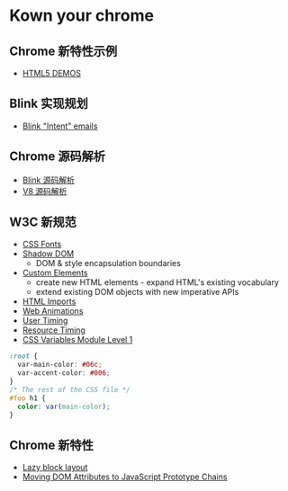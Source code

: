 # Kown your chrome

## Chrome 新特性示例

* [HTML5 DEMOS](https://html5-demos.appspot.com/)


## Blink 实现规划

* [Blink "Intent" emails](https://docs.google.com/spreadsheet/ccc?key=0AjGgk26K1Cc-dEIySWlPNmFHMWlCUGxIQkstZXJ3clE#gid=0)

## Chrome 源码解析

* [Blink 源码解析](https://github.com/yuanyan/kownyourchrome/tree/master/Blink)
* [V8 源码解析](https://github.com/yuanyan/kownyourchrome/tree/master/V8)

## W3C 新规范
* [CSS Fonts](http://dev.w3.org/csswg/css-fonts/)
* [Shadow DOM](https://dvcs.w3.org/hg/webcomponents/raw-file/tip/spec/shadow/index.html) 
  * DOM & style encapsulation boundaries
* [Custom Elements](https://dvcs.w3.org/hg/webcomponents/raw-file/tip/spec/custom/index.html)
  * create new HTML elements - expand HTML's existing vocabulary
  * extend existing DOM objects with new imperative APIs
* [HTML Imports](https://dvcs.w3.org/hg/webcomponents/raw-file/tip/spec/imports/index.html)
* [Web Animations](https://dvcs.w3.org/hg/FXTF/raw-file/default/web-anim/index.html)
* [User Timing](http://w3c-test.org/webperf/specs/UserTiming/)
* [Resource Timing](http://www.w3.org/TR/2011/WD-resource-timing-20110524/)
* [CSS Variables Module Level 1](http://dev.w3.org/csswg/css-variables/)

```css
:root {
  var-main-color: #06c;
  var-accent-color: #006;
}
/* The rest of the CSS file */
#foo h1 {
  color: var(main-color);
}
```

## Chrome 新特性
* [Lazy block layout](https://docs.google.com/document/d/1-tbcMJV8wNbX2g5ehNIcE_1W7Kj_B3g9w1BrUgHnh3U/edit)
* [Moving DOM Attributes to JavaScript Prototype Chains](https://docs.google.com/document/d/1jwA8mtClwxI-QJuHT7872Z0pxpZz8PBkf2bGAbsUtqs/edit#)

